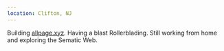 ```yaml
---
location: Clifton, NJ
---
```

Building [allpage.xyz](https://www.allpage.xyz). Having a blast Rollerblading. Still working from home and exploring the Sematic Web.
